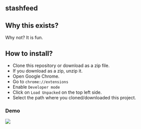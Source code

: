 ## stashfeed

## Why this exists?
Why not? It is fun.

## How to install?
- Clone this repository or download as a zip file.
- If you download as a zip, unzip it.
- Open Google Chrome.
- Go to `chrome://extensions`
- Enable `Developer mode`
- Click on `Load Unpacked` on the top left side.
- Select the path where you cloned/downloaded this project.

### Demo
<img src="demo.gif"/>
